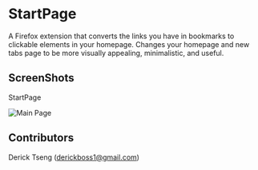 # StartPage
A Firefox extension that converts the links you have in bookmarks to clickable elements in your homepage. Changes your homepage and new tabs page to be more visually appealing, minimalistic, and useful. 

## ScreenShots
StartPage

![Main Page](https://user-images.githubusercontent.com/16094111/176168480-6faf3491-5504-4243-b08f-43afd86e927a.jpg "Main Page")

## Contributors
Derick Tseng (derickboss1@gmail.com)
